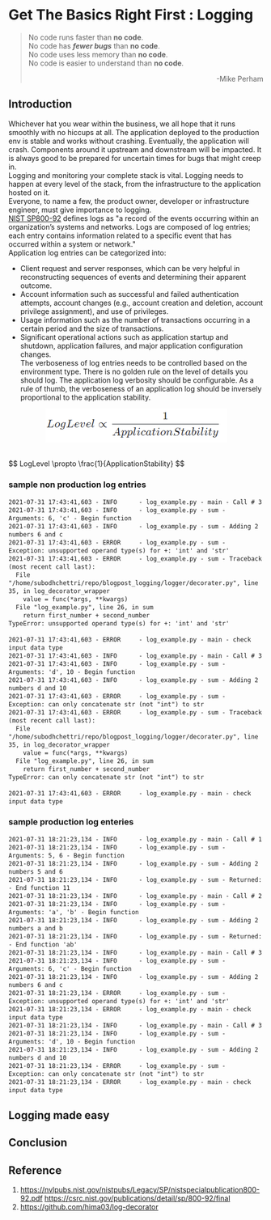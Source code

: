 # Get The Basics Right First : Logging

> No code runs faster than **no code**. <br/>
> No code has _**fewer bugs**_ than **no code**. <br/>
> No code uses less memory than **no code**. <br/>
> No code is easier to understand than **no code**. <br/>
> <p align="right">-Mike Perham</p>

## Introduction
Whichever hat you wear within the business, we all hope that it runs smoothly 
with no hiccups at all. The application deployed to the production env is stable
 and works without crashing.
Eventually, the application will crash. Components around it upstream and 
downstream will be impacted. It is always good to be prepared for uncertain 
times for bugs that might creep in.<br/>
Logging and monitoring your complete stack is vital. Logging needs to happen at 
every level of the stack, from the infrastructure to the application hosted on 
it.<br/>
Everyone, to name a few, the product owner, developer or infrastructure 
engineer, must give importance to logging.<br/>
[NIST SP800-92](#ref1) defines logs as "a record of the events occurring within 
an organization’s systems and networks. Logs are composed of log entries; each 
entry contains information related to a specific event that has occurred within 
a system or network."<br/>
Application log entries can be categorized into:<br/>
* Client request and server responses, which can be very helpful in 
  reconstructing sequences of events and determining their apparent outcome. 
* Account information such as successful and failed authentication attempts, 
  account changes (e.g., account creation and deletion, account privilege 
  assignment), and use of privileges.
* Usage information such as the number of transactions occurring in a certain 
  period and the size of transactions.
* Significant operational actions such as application startup and shutdown, 
  application failures, and major application configuration changes. <br/>
The verboseness of log entries needs to be controlled based on the environment 
type. There is no golden rule on the level of details you should log. 
The application log verbosity should be configurable. 
As a rule of thumb, the verboseness 
of an application log should be inversely proportional to the application 
stability. <br/>

<p align="center">
  <img src="/images/loglevel.png">
</p>

<br/>
$$
LogLevel \propto  \frac{1}{ApplicationStability}
$$<br/>

### sample non production log entries
```log
2021-07-31 17:43:41,603 - INFO      - log_example.py - main - Call # 3
2021-07-31 17:43:41,603 - INFO      - log_example.py - sum - Arguments: 6, 'c' - Begin function
2021-07-31 17:43:41,603 - INFO      - log_example.py - sum - Adding 2 numbers 6 and c
2021-07-31 17:43:41,603 - ERROR     - log_example.py - sum - Exception: unsupported operand type(s) for +: 'int' and 'str'
2021-07-31 17:43:41,603 - ERROR     - log_example.py - sum - Traceback (most recent call last):
  File "/home/subodhchettri/repo/blogpost_logging/logger/decorater.py", line 35, in log_decorator_wrapper
    value = func(*args, **kwargs)
  File "log_example.py", line 26, in sum
    return first_number + second_number
TypeError: unsupported operand type(s) for +: 'int' and 'str'

2021-07-31 17:43:41,603 - ERROR     - log_example.py - main - check input data type
2021-07-31 17:43:41,603 - INFO      - log_example.py - main - Call # 3
2021-07-31 17:43:41,603 - INFO      - log_example.py - sum - Arguments: 'd', 10 - Begin function
2021-07-31 17:43:41,603 - INFO      - log_example.py - sum - Adding 2 numbers d and 10
2021-07-31 17:43:41,603 - ERROR     - log_example.py - sum - Exception: can only concatenate str (not "int") to str
2021-07-31 17:43:41,603 - ERROR     - log_example.py - sum - Traceback (most recent call last):
  File "/home/subodhchettri/repo/blogpost_logging/logger/decorater.py", line 35, in log_decorator_wrapper
    value = func(*args, **kwargs)
  File "log_example.py", line 26, in sum
    return first_number + second_number
TypeError: can only concatenate str (not "int") to str

2021-07-31 17:43:41,603 - ERROR     - log_example.py - main - check input data type
```

### sample production log enteries
```log
2021-07-31 18:21:23,134 - INFO      - log_example.py - main - Call # 1
2021-07-31 18:21:23,134 - INFO      - log_example.py - sum - Arguments: 5, 6 - Begin function
2021-07-31 18:21:23,134 - INFO      - log_example.py - sum - Adding 2 numbers 5 and 6
2021-07-31 18:21:23,134 - INFO      - log_example.py - sum - Returned: - End function 11
2021-07-31 18:21:23,134 - INFO      - log_example.py - main - Call # 2
2021-07-31 18:21:23,134 - INFO      - log_example.py - sum - Arguments: 'a', 'b' - Begin function
2021-07-31 18:21:23,134 - INFO      - log_example.py - sum - Adding 2 numbers a and b
2021-07-31 18:21:23,134 - INFO      - log_example.py - sum - Returned: - End function 'ab'
2021-07-31 18:21:23,134 - INFO      - log_example.py - main - Call # 3
2021-07-31 18:21:23,134 - INFO      - log_example.py - sum - Arguments: 6, 'c' - Begin function
2021-07-31 18:21:23,134 - INFO      - log_example.py - sum - Adding 2 numbers 6 and c
2021-07-31 18:21:23,134 - ERROR     - log_example.py - sum - Exception: unsupported operand type(s) for +: 'int' and 'str'
2021-07-31 18:21:23,134 - ERROR     - log_example.py - main - check input data type
2021-07-31 18:21:23,134 - INFO      - log_example.py - main - Call # 3
2021-07-31 18:21:23,134 - INFO      - log_example.py - sum - Arguments: 'd', 10 - Begin function
2021-07-31 18:21:23,134 - INFO      - log_example.py - sum - Adding 2 numbers d and 10
2021-07-31 18:21:23,134 - ERROR     - log_example.py - sum - Exception: can only concatenate str (not "int") to str
2021-07-31 18:21:23,134 - ERROR     - log_example.py - main - check input data type
```
## Logging made easy


## Conclusion

## Reference
1. <a name="ref1"> https://nvlpubs.nist.gov/nistpubs/Legacy/SP/nistspecialpublication800-92.pdf</a>
https://csrc.nist.gov/publications/detail/sp/800-92/final
2. https://github.com/hima03/log-decorator
